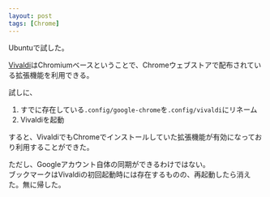 ```yaml
---
layout: post
tags: [Chrome]
---
```


Ubuntuで試した。

[Vivaldi](https://vivaldi.com/)はChromiumベースということで、Chromeウェブストアで配布されている拡張機能を利用できる。

試しに、

1. すでに存在している`.config/google-chrome`を`.config/vivaldi`にリネーム
1. Vivaldiを起動

すると、VivaldiでもChromeでインストールしていた拡張機能が有効になっており利用することができた。


ただし、Googleアカウント自体の同期ができるわけではない。  
ブックマークはVivaldiの初回起動時には存在するものの、再起動したら消えた。無に帰した。
